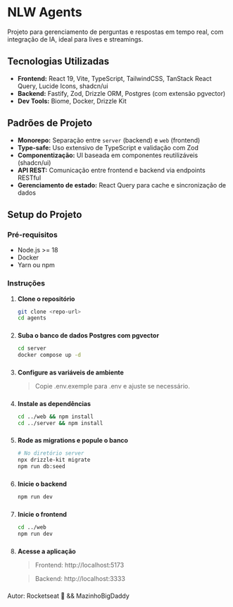 # NLW Agents

Projeto para gerenciamento de perguntas e respostas em tempo real, com integração de IA, ideal para lives e streamings.

## Tecnologias Utilizadas

- **Frontend:** React 19, Vite, TypeScript, TailwindCSS, TanStack React Query, Lucide Icons, shadcn/ui
- **Backend:** Fastify, Zod, Drizzle ORM, Postgres (com extensão pgvector)
- **Dev Tools:** Biome, Docker, Drizzle Kit

## Padrões de Projeto

- **Monorepo:** Separação entre `server` (backend) e `web` (frontend)
- **Type-safe:** Uso extensivo de TypeScript e validação com Zod
- **Componentização:** UI baseada em componentes reutilizáveis (shadcn/ui)
- **API REST:** Comunicação entre frontend e backend via endpoints RESTful
- **Gerenciamento de estado:** React Query para cache e sincronização de dados

## Setup do Projeto

### Pré-requisitos

- Node.js >= 18
- Docker
- Yarn ou npm

### Instruções

1. **Clone o repositório**
   ```sh
   git clone <repo-url>
   cd agents
###

2. **Suba o banco de dados Postgres com pgvector**
    ```sh
    cd server
    docker compose up -d
###

3. **Configure as variáveis de ambiente**
    > Copie .env.exemple para .env e ajuste se necessário.
###

4. **Instale as dependências**
    ```sh
    cd ../web && npm install
    cd ../server && npm install
###

5. **Rode as migrations e popule o banco**
    ```sh
    # No diretório server
    npx drizzle-kit migrate
    npm run db:seed
###

6. **Inicie o backend**
    ```sh
    npm run dev
###

7. **Inicie o frontend**
    ```sh
    cd ../web
    npm run dev
###

8. **Acesse a aplicação**

    > Frontend: http://localhost:5173

    > Backend: http://localhost:3333

###

Autor: Rocketseat 🚀 && MazinhoBigDaddy
